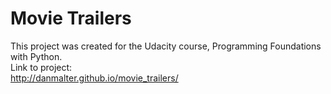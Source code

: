Movie Trailers
==============

This project was created for the Udacity course, Programming Foundations with Python. <br>
Link to project: <br>
http://danmalter.github.io/movie_trailers/


